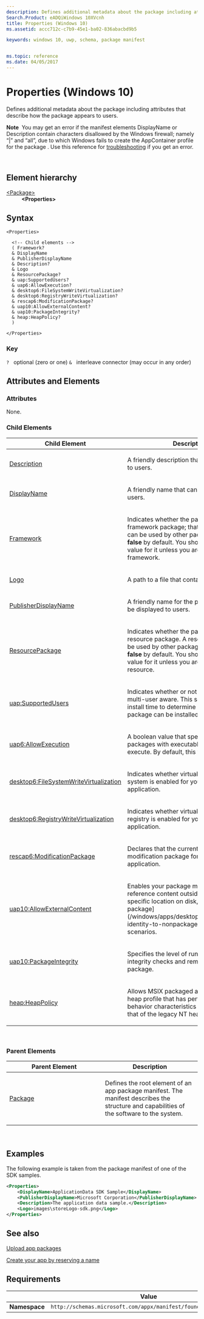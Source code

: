 ```yaml
---
description: Defines additional metadata about the package including attributes that describe how the package appears to users (Windows 10).
Search.Product: eADQiWindows 10XVcnh
title: Properties (Windows 10)
ms.assetid: accc712c-c7b9-45e1-ba02-836abacbd9b5

keywords: windows 10, uwp, schema, package manifest


ms.topic: reference
ms.date: 04/05/2017
---
```


# Properties (Windows 10)


Defines additional metadata about the package including attributes that describe how the package appears to users.

**Note**  You may get an error if the manifest elements DisplayName or Description contain characters disallowed by the Windows firewall; namely “|” and “all”, due to which Windows fails to create the AppContainer profile for the package . Use this reference for [troubleshooting](/windows/win32/appxpkg/troubleshooting) if you get an error.

 

## Element hierarchy

<dl>
<dt><a href="element-package.md">&lt;Package&gt;</a></dt>
<dd><b>&lt;Properties&gt;</b></dd>
</dl>

## Syntax

``` syntax
<Properties>

  <!-- Child elements -->
  ( Framework?
  & DisplayName
  & PublisherDisplayName
  & Description?
  & Logo
  & ResourcePackage?
  & uap:SupportedUsers?
  & uap6:AllowExecution?
  & desktop6:FileSystemWriteVirtualization?
  & desktop6:RegistryWriteVirtualization?
  & rescap6:ModificationPackage?
  & uap10:AllowExternalContent?
  & uap10:PackageIntegrity?
  & heap:HeapPolicy?
  )

</Properties>
```

### Key

`?`   optional (zero or one)
`&`   interleave connector (may occur in any order)

## Attributes and Elements


### Attributes

None.

### Child Elements

<table>
<colgroup>
<col width="50%" />
<col width="50%" />
</colgroup>
<thead>
<tr class="header">
<th>Child Element</th>
<th>Description</th>
</tr>
</thead>
<tbody>
<tr class="odd">
<td><a href="element-description.md">Description</a> </td>
<td><p>A friendly description that can be displayed to users.</p></td>
</tr>
<tr class="even">
<td><a href="element-displayname.md">DisplayName</a> </td>
<td><p>A friendly name that can be displayed to users.</p></td>
</tr>
<tr class="odd">
<td><a href="element-framework.md">Framework</a> </td>
<td><p>Indicates whether the package is a framework package; that is, a package that can be used by other packages. Its value is <strong>false</strong> by default. You should not specify a value for it unless you are creating a framework.</p></td>
</tr>
<tr class="even">
<td><a href="element-logo.md">Logo</a> </td>
<td><p>A path to a file that contains an image.</p></td>
</tr>
<tr class="odd">
<td><a href="element-publisherdisplayname.md">PublisherDisplayName</a> </td>
<td><p>A friendly name for the publisher that can be displayed to users.</p></td>
</tr>
<tr class="even">
<td><a href="element-resourcepackage.md">ResourcePackage</a> </td>
<td><p>Indicates whether the package is a resource package. A resource package can be used by other packages. Its value is <strong>false</strong> by default. You should not specify a value for it unless you are creating a resource.</p></td>
</tr>
<tr class="odd">
<td><a href="element-uap-supportedusers.md">uap:SupportedUsers</a> </td>
<td><p>Indicates whether or not the package is multi-user aware. This setting is used at install time to determine whether the package can be installed on the system.</p></td>
</tr>
<tr class="even">
<td><a href="element-uap6-allowexecution.md">uap6:AllowExecution</a> </td>
<td><p>A boolean value that specifies whether packages with executable are allowed to execute. By default, this value is true.</p></td>
</tr>
<tr class="odd">
<td><a href="element-desktop6-filesystemwritevirtualization.md">desktop6:FileSystemWriteVirtualization</a> </td>
<td><p>Indicates whether virtualization for the file system is enabled for your desktop application.</p></td>
</tr>
<tr class="even">
<td><a href="element-desktop6-registrywritevirtualization.md">desktop6:RegistryWriteVirtualization</a> </td>
<td><p>Indicates whether virtualization for the registry is enabled for your desktop application.</p></td>
</tr>
<tr class="odd">
<td><a href="element-rescap6-modificationpackage.md">rescap6:ModificationPackage</a> </td>
<td><p>Declares that the current package is a modification package for an enterprise application.</p></td>
</tr>
<tr class="even">
<td><a href="element-uap10-allowexternalcontent.md">uap10:AllowExternalContent</a> </td>
<td><p>Enables your package manifest to reference content outside the package, in a specific location on disk, for [sparse package](/windows/apps/desktop/modernize/grant-identity-to-nonpackaged-apps) scenarios.</p></td>
</tr>
<tr class="even">
<td><a href="element-uap10-packageintegrity.md">uap10:PackageIntegrity</a> </td>
<td><p>Specifies the level of run time package integrity checks and remediation for the package.</p></td>
</tr>
<tr class="even">
<td><a href="element-heap-heappolicy.md">heap:HeapPolicy</a> </td>
<td><p>Allows MSIX packaged apps to request a heap profile that has performance and behavior characteristics consistent with that of the legacy NT heap.</p></td>
</tr>
</tbody>
</table>

 

### Parent Elements

<table>
<colgroup>
<col width="50%" />
<col width="50%" />
</colgroup>
<thead>
<tr class="header">
<th>Parent Element</th>
<th>Description</th>
</tr>
</thead>
<tbody>
<tr class="odd">
<td><a href="element-package.md">Package</a> </td>
<td><p>Defines the root element of an app package manifest. The manifest describes the structure and capabilities of the software to the system.</p></td>
</tr>
</tbody>
</table>

 

## Examples

The following example is taken from the package manifest of one of the SDK samples.

```XML
<Properties>
    <DisplayName>ApplicationData SDK Sample</DisplayName>
    <PublisherDisplayName>Microsoft Corporation</PublisherDisplayName>
    <Description>The application data sample.</Description>
    <Logo>images\storeLogo-sdk.png</Logo>
</Properties>
```

## See also

[Upload app packages](/windows/uwp/publish/upload-app-packages)

[Create your app by reserving a name](/windows/uwp/publish/create-your-app-by-reserving-a-name)


## Requirements

|   | Value |
|--|--|
| **Namespace** | `http://schemas.microsoft.com/appx/manifest/foundation/windows10` |


 

 
